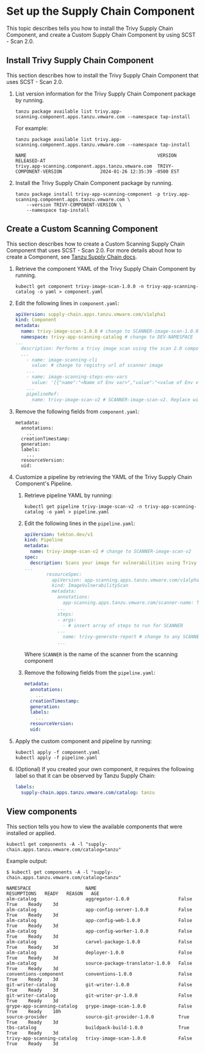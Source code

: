# Set up the Supply Chain Component

This topic describes tells you how to install the Trivy Supply Chain Component, and create a Custom Supply Chain Component by using SCST - Scan 2.0.

## <a id="install-trivy-sc"></a> Install Trivy Supply Chain Component

This section describes how to install the Trivy Supply Chain Component that uses SCST - Scan 2.0.

1. List version information for the Trivy Supply Chain Component package by running.

    ```console
    tanzu package available list trivy.app-scanning.component.apps.tanzu.vmware.com --namespace tap-install
    ```

    For example:

    ```console
    tanzu package available list trivy.app-scanning.component.apps.tanzu.vmware.com --namespace tap-install

    NAME                                                VERSION                              RELEASED-AT
    trivy.app-scanning.component.apps.tanzu.vmware.com  TRIVY-COMPONENT-VERSION              2024-01-26 12:35:39 -0500 EST
    ```

2. Install the Trivy Supply Chain Component package by running.

    ```console
    tanzu package install trivy-app-scanning-component -p trivy.app-scanning.component.apps.tanzu.vmware.com \
        --version TRIVY-COMPONENT-VERSION \
        --namespace tap-install
    ```

## <a id="customize-scan-component"></a> Create a Custom Scanning Component

This section describes how to create a Custom Scanning Supply Chain Component that uses SCST - Scan 2.0.
For more details about how to create a Component, see [Tanzu Supply Chain docs](../../supply-chain/platform-engineering/tutorials/my-first-component.hbs.md).

1. Retrieve the component YAML of the Trivy Supply Chain Component by running.

      ```console
      kubectl get component trivy-image-scan-1.0.0 -n trivy-app-scanning-catalog -o yaml > component.yaml
      ```

1. Edit the following lines in `component.yaml`:

    ```yaml
    apiVersion: supply-chain.apps.tanzu.vmware.com/v1alpha1
    kind: Component
    metadata:
      name: trivy-image-scan-1.0.0 # change to SCANNER-image-scan-1.0.0
      namespace: trivy-app-scanning-catalog # change to DEV-NAMESPACE
    ...
      description: Performs a trivy image scan using the scan 2.0 components # change trivy to SCANNER
      ...
        - name: image-scanning-cli
          value: # change to registry url of scanner image
        ...
        - name: image-scanning-steps-env-vars
          value: '[{"name":"<Name of Env var>","value":"<value of Env var>"}]' # insert env vars inside nested {}
        ...
        pipelineRef:
          name: trivy-image-scan-v2 # SCANNER-image-scan-v2. Replace with the name of the pipeline created in the next step.
    ```

1. Remove the following fields from `component.yaml`:

    ```console
    metadata:
      annotations:
        ...
      creationTimestamp:
      generation:
      labels:
        ...
      resourceVersion:
      uid:
    ```

1. Customize a pipeline by retrieving the YAML of the Trivy Supply Chain Component's Pipeline.

    1. Retrieve pipeline YAML by running:

          ```console
          kubectl get pipeline trivy-image-scan-v2 -n trivy-app-scanning-catalog -o yaml > pipeline.yaml
          ```

    2. Edit the following lines in the `pipeline.yaml`:

        ```yaml
        apiVersion: tekton.dev/v1
        kind: Pipeline
        metadata:
          name: trivy-image-scan-v2 # change to SCANNER-image-scan-v2
        spec:
          description: Scans your image for vulnerabilities using Trivy # change Trivy to SCANNER
        ...
                resourceSpec:
                  apiVersion: app-scanning.apps.tanzu.vmware.com/v1alpha1
                  kind: ImageVulnerabilityScan
                  metadata:
                    annotations:
                      app-scanning.apps.tanzu.vmware.com/scanner-name: Trivy # change to SCANNER
                    ...
                    steps:
                    - args:
                      - # insert array of steps to run for SCANNER
                    ...
                      name: trivy-generate-report # change to any SCANNER
                    ...
          ```

          Where `SCANNER` is the name of the scanner from the scanning component

    3. Remove the following fields from the `pipeline.yaml`:

        ```yaml
        metadata:
          annotations:
            ...
          creationTimestamp:
          generation:
          labels:
            ...
          resourceVersion:
          uid:
        ```

1. Apply the custom component and pipeline by running:

    ```console
    kubectl apply -f component.yaml
    kubectl apply -f pipeline.yaml
    ```

1. (Optional) If you created your own component, it requires the following label so that it can be observed by Tanzu Supply Chain:

    ```yaml
    labels:
      supply-chain.apps.tanzu.vmware.com/catalog: tanzu
    ```

## <a id="how-to-view-component"></a> View components

This section tells you how to view the available components that were installed or applied.

  ```console
  kubectl get components -A -l "supply-chain.apps.tanzu.vmware.com/catalog=tanzu"
  ```

  Example output:

  ```console
  $ kubectl get components -A -l "supply-chain.apps.tanzu.vmware.com/catalog=tanzu"

  NAMESPACE                    NAME                              RESUMPTIONS   READY   REASON   AGE
  alm-catalog                  aggregator-1.0.0                  False         True    Ready    3d
  alm-catalog                  app-config-server-1.0.0           False         True    Ready    3d
  alm-catalog                  app-config-web-1.0.0              False         True    Ready    3d
  alm-catalog                  app-config-worker-1.0.0           False         True    Ready    3d
  alm-catalog                  carvel-package-1.0.0              False         True    Ready    3d
  alm-catalog                  deployer-1.0.0                    False         True    Ready    3d
  alm-catalog                  source-package-translator-1.0.0   False         True    Ready    3d
  conventions-component        conventions-1.0.0                 False         True    Ready    3d
  git-writer-catalog           git-writer-1.0.0                  False         True    Ready    3d
  git-writer-catalog           git-writer-pr-1.0.0               False         True    Ready    3d
  grype-app-scanning-catalog   grype-image-scan-1.0.0            False         True    Ready    10h
  source-provider              source-git-provider-1.0.0         True          True    Ready    3d
  tbs-catalog                  buildpack-build-1.0.0             True          True    Ready    3d
  trivy-app-scanning-catalog   trivy-image-scan-1.0.0            False         True    Ready    3d
  ```
